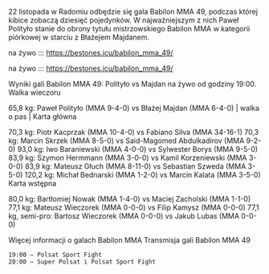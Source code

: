 22 listopada w Radomiu odbędzie się gala Babilon MMA 49, podczas której kibice zobaczą dziesięć pojedynków. W najważniejszym z nich Paweł Polityło stanie do obrony tytułu mistrzowskiego Babilon MMA w kategorii piórkowej w starciu z Błażejem Majdanem.

na żywo ::: https://bestones.icu/babilon_mma_49/

na żywo ::: https://bestones.icu/babilon_mma_49/

Wyniki gali Babilon MMA 49: Polityło vs Majdan na żywo od godziny 19:00.
Walka wieczoru

65,8 kg: Paweł Polityło (MMA 9-4-0) vs Błażej Majdan (MMA 6-4-0) | walka o pas |
Karta główna

70,3 kg: Piotr Kacprzak (MMA 10-4-0) vs Fabiano Silva (MMA 34-16-1)
70,3 kg: Marcin Skrzek (MMA 8-5-0) vs Said-Magomed Abdulkadirov (MMA 9-2-0)
93,0 kg: Iwo Baraniewski (MMA 4-0-0) vs Sylwester Borys (MMA 9-5-0)
83,9 kg: Szymon Hermmann (MMA 3-0-0) vs Kamil Korzeniewski (MMA 3-0-0)
83,9 kg: Mateusz Głuch (MMA 8-11-0) vs Sebastian Szweda (MMA 3-5-0)
120,2 kg: Michał Bednarski (MMA 1-2-0) vs Marcin Kalata (MMA 3-5-0)
Karta wstępna

80,0 kg: Bartłomiej Nowak (MMA 1-4-0) vs Maciej Zacholski (MMA 1-1-0)
77,1 kg: Mateusz Wieczorek (MMA 0-0-0) vs Filip Kamysz (MMA 0-0-0)
77,1 kg, semi-pro: Bartosz Wieczorek (MMA 0-0-0) vs Jakub Lubas (MMA 0-0-0)

Więcej informacji o galach Babilon MMA
Transmisja gali Babilon MMA 49

    19:00 – Polsat Sport Fight
    20:00 – Super Polsat i Polsat Sport Fight
